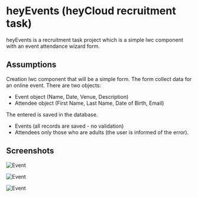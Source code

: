 # heyEvents (heyCloud recruitment task)

heyEvents is a recruitment task project which is a simple lwc component with an event attendance wizard form.

## Assumptions

Creation lwc component that will be a simple form.
The form collect data for an online event.
There are two objects:

-   Event object (Name, Date, Venue, Description)
-   Attendee object (First Name, Last Name, Date of Birth, Email)

The entered is saved in the database.

-   Events (all records are saved - no validation)
-   Attendees only those who are adults (the user is informed of the error).

## Screenshots

![Event](https://i.postimg.cc/BZdgJBb3/Event.png)

![Event](https://i.postimg.cc/XXSXtJVM/Attendee.png)

![Event](https://i.postimg.cc/jqWcVFsv/Summary.png)
